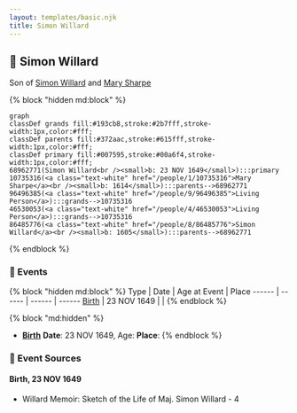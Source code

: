 ```yaml
---
layout: templates/basic.njk
title: Simon Willard
---
```

## 🔵 Simon Willard

Son of [Simon Willard](/people/8/86485776) and [Mary Sharpe](/people/1/10735316)

{% block "hidden md:block" %}
```mermaid
graph
classDef grands fill:#193cb8,stroke:#2b7fff,stroke-width:1px,color:#fff;
classDef parents fill:#372aac,stroke:#615fff,stroke-width:1px,color:#fff;
classDef primary fill:#007595,stroke:#00a6f4,stroke-width:1px,color:#fff;
68962771(Simon Willard<br /><small>b: 23 NOV 1649</small>):::primary
10735316(<a class="text-white" href="/people/1/10735316">Mary Sharpe</a><br /><small>b: 1614</small>):::parents-->68962771
96496385(<a class="text-white" href="/people/9/96496385">Living Person</a>):::grands-->10735316
46530053(<a class="text-white" href="/people/4/46530053">Living Person</a>):::grands-->10735316
86485776(<a class="text-white" href="/people/8/86485776">Simon Willard</a><br /><small>b: 1605</small>):::parents-->68962771
```
{% endblock %}

### 📆 Events

{% block "hidden md:block" %}
Type | Date | Age at Event | Place
------ | ------ | ------ | ------
[Birth](#event-event-2) | 23 NOV 1649 |  |
{% endblock %}

{% block "md:hidden" %}
- **[Birth](#event-event-2)**
**Date**: 23 NOV 1649, Age:
**Place**:
{% endblock %}

### 📰 Event Sources

#### <a id="event-event-2"></a> Birth, 23 NOV 1649
* Willard Memoir: Sketch of the Life of Maj. Simon Willard  - 4
